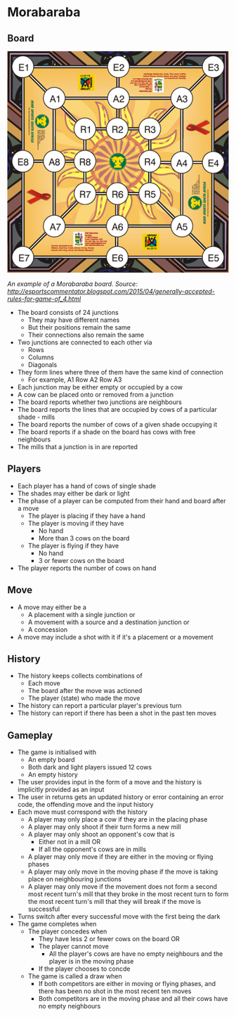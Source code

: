 # Morabaraba

## Board

![Board](Board.png)

*An example of a Morabaraba board.
Source: http://esportscommentator.blogspot.com/2015/04/generally-accepted-rules-for-game-of_4.html*

* The board consists of 24 junctions
    * They may have different names
    * But their positions remain the same
    * Their connections also remain the same
* Two junctions are connected to each other via
    * Rows
    * Columns
    * Diagonals
* They form lines where three of them have the same kind of connection
    * For example, A1 Row A2 Row A3
* Each junction may be either empty or occupied by a cow
* A cow can be placed onto or removed from a junction
* The board reports whether two junctions are neighbours
* The board reports the lines that are occupied by cows of a particular
    shade - mills
* The board reports the number of cows of a given shade occupying it
* The board reports if a shade on the board has cows with free neighbours
* The mills that a junction is in are reported

## Players

* Each player has a hand of cows of single shade
* The shades may either be dark or light
* The phase of a player can be computed from their hand and board
    after a move
    * The player is placing if they have a hand
    * The player is moving if they have
        * No hand
        * More than 3 cows on the board
    * The player is flying if they have
        * No hand
        * 3 or fewer cows on the board
* The player reports the number of cows on hand

## Move

* A move may either be a
    * A placement with a single junction or
    * A movement with a source and a destination junction or
    * A concession
* A move may include a shot with it if it's a placement or a movement

## History

* The history keeps collects combinations of
    * Each move
    * The board after the move was actioned
    * The player (state) who made the move
* The history can report a particular player's previous turn
* The history can report if there has been a shot in the past ten moves

## Gameplay

* The game is initialised with
    * An empty board
    * Both dark and light players issued 12 cows
    * An empty history
* The user provides input in the form of a move and
    the history is implicitly provided as an input
* The user in returns gets an updated history or error containing an 
    error code, the offending move and the input history
* Each move must correspond with the history
    * A player may only place a cow if they are in the placing phase
    * A player may only shoot if their turn forms a new mill
    * A player may only shoot an opponent's cow that is
        * Either not in a mill OR
        * If all the opponent's cows are in mills
    * A player may only move if they are either in the moving or
        flying phases
    * A player may only move in the moving phase if the move is taking
        place on neighbouring junctions
    * A player may only move if the movement does not
        form a second most recent turn's mill that they broke in the
        most recent turn to form the most recent turn's mill that they
        will break if the move is successful
* Turns switch after every successful move with the first being the dark
* The game completes when
    * The player concedes when
        * They have less 2 or fewer cows on the board OR
        * The player cannot move
            * All the player's cows are have no empty neighbours and
            the player is in the moving phase
        * If the player chooses to concde
    * The game is called a draw when
        * If both competitors are either in moving or flying phases, and
            there has been no shot in the most recent ten moves
        * Both competitors are in the moving phase and all their cows have
        no empty neighbours
